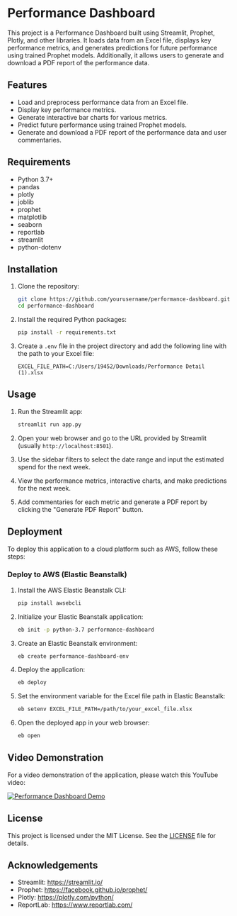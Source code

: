 # Performance Dashboard

This project is a Performance Dashboard built using Streamlit, Prophet, Plotly, and other libraries. It loads data from an Excel file, displays key performance metrics, and generates predictions for future performance using trained Prophet models. Additionally, it allows users to generate and download a PDF report of the performance data.

## Features

- Load and preprocess performance data from an Excel file.
- Display key performance metrics.
- Generate interactive bar charts for various metrics.
- Predict future performance using trained Prophet models.
- Generate and download a PDF report of the performance data and user commentaries.

## Requirements

- Python 3.7+
- pandas
- plotly
- joblib
- prophet
- matplotlib
- seaborn
- reportlab
- streamlit
- python-dotenv

## Installation

1. Clone the repository:

    ```bash
    git clone https://github.com/yourusername/performance-dashboard.git
    cd performance-dashboard
    ```

2. Install the required Python packages:

    ```bash
    pip install -r requirements.txt
    ```

3. Create a `.env` file in the project directory and add the following line with the path to your Excel file:

    ```plaintext
    EXCEL_FILE_PATH=C:/Users/19452/Downloads/Performance Detail (1).xlsx
    ```

## Usage

1. Run the Streamlit app:

    ```bash
    streamlit run app.py
    ```

2. Open your web browser and go to the URL provided by Streamlit (usually `http://localhost:8501`).

3. Use the sidebar filters to select the date range and input the estimated spend for the next week.

4. View the performance metrics, interactive charts, and make predictions for the next week.

5. Add commentaries for each metric and generate a PDF report by clicking the "Generate PDF Report" button.

## Deployment

To deploy this application to a cloud platform such as AWS, follow these steps:

### Deploy to AWS (Elastic Beanstalk)

1. Install the AWS Elastic Beanstalk CLI:

    ```bash
    pip install awsebcli
    ```

2. Initialize your Elastic Beanstalk application:

    ```bash
    eb init -p python-3.7 performance-dashboard
    ```

3. Create an Elastic Beanstalk environment:

    ```bash
    eb create performance-dashboard-env
    ```

4. Deploy the application:

    ```bash
    eb deploy
    ```

5. Set the environment variable for the Excel file path in Elastic Beanstalk:

    ```bash
    eb setenv EXCEL_FILE_PATH=/path/to/your_excel_file.xlsx
    ```

6. Open the deployed app in your web browser:

    ```bash
    eb open
    ```

## Video Demonstration

For a video demonstration of the application, please watch this YouTube video:

[![Performance Dashboard Demo](https://img.youtube.com/vi/Dwd0LCfZY_I/0.jpg)](https://youtu.be/Dwd0LCfZY_I)

## License

This project is licensed under the MIT License. See the [LICENSE](LICENSE) file for details.

## Acknowledgements

- Streamlit: https://streamlit.io/
- Prophet: https://facebook.github.io/prophet/
- Plotly: https://plotly.com/python/
- ReportLab: https://www.reportlab.com/
